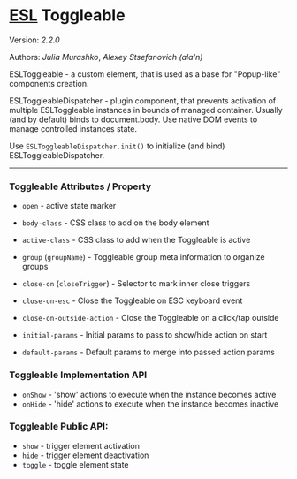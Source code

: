 
# [ESL](../../) Toggleable

Version: *2.2.0*

Authors: *Julia Murashko*, *Alexey Stsefanovich (ala'n)*

ESLToggleable - a custom element, that is used as a base for "Popup-like" components creation.

ESLToggleableDispatcher - plugin component, that prevents activation of multiple ESLToggleable instances in bounds of managed container.
Usually (and by default) binds to document.body. Use native DOM events to manage controlled instances state.

Use `ESLToggleableDispatcher.init()` to initialize (and bind) ESLToggleableDispatcher.

---

### Toggleable Attributes / Property
 - `open` - active state marker

 - `body-class` - CSS class to add on the body element
 - `active-class` - CSS class to add when the Toggleable is active
 - `group` (`groupName`) - Toggleable group meta information to organize groups
 - `close-on` (`closeTrigger`) - Selector to mark inner close triggers
 - `close-on-esc` - Close the Toggleable on ESC keyboard event
 - `close-on-outside-action` - Close the Toggleable on a click/tap outside

 - `initial-params` - Initial params to pass to show/hide action on start
 - `default-params` - Default params to merge into passed action params

### Toggleable Implementation API
 - `onShow` - 'show' actions to execute when the instance becomes active
 - `onHide` - 'hide' actions to execute when the instance becomes inactive
 
### Toggleable Public API:
 - `show` - trigger element activation
 - `hide` - trigger element deactivation
 - `toggle` - toggle element state
